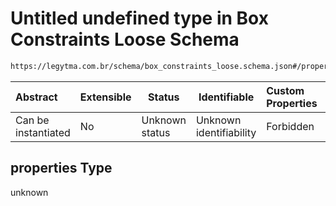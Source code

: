 # Untitled undefined type in Box Constraints Loose Schema

```txt
https://legytma.com.br/schema/box_constraints_loose.schema.json#/properties
```




| Abstract            | Extensible | Status         | Identifiable            | Custom Properties | Additional Properties | Access Restrictions | Defined In                                                                                                |
| :------------------ | ---------- | -------------- | ----------------------- | :---------------- | --------------------- | ------------------- | --------------------------------------------------------------------------------------------------------- |
| Can be instantiated | No         | Unknown status | Unknown identifiability | Forbidden         | Allowed               | none                | [box_constraints_loose.schema.json\*](../schema/box_constraints_loose.schema.json) |

## properties Type

unknown
